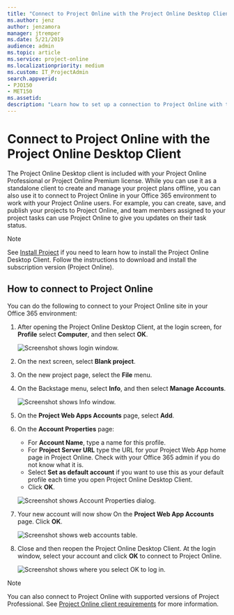 ```yaml
---
title: "Connect to Project Online with the Project Online Desktop Client"
ms.author: jenz
author: jenzamora
manager: jtremper
ms.date: 5/21/2019
audience: admin
ms.topic: article
ms.service: project-online
ms.localizationpriority: medium
ms.custom: IT_ProjectAdmin
search.appverid: 
- PJO150
- MET150
ms.assetid: 
description: "Learn how to set up a connection to Project Online with the Project Online Desktop Client."
---
```


# Connect to Project Online with the Project Online Desktop Client

The Project Online Desktop client is included with your Project Online Professional or Project Online Premium license.  While you can use it as a standalone client to create and manage your project plans offline, you can also use it to connect to Project Online in your Office 365 environment to work with your Project Online users. For example, you can create, save, and publish your projects to Project Online, and team members assigned to your project tasks can use Project Online to give you updates on their task status.

> [!NOTE]
> See [Install Project](https://support.office.com/article/install-project-7059249b-d9fe-4d61-ab96-5c5bf435f281) if you need to learn how to install the Project Online Desktop Client. Follow the instructions to download and install the subscription version (Project Online).
  
## How to connect to Project Online

You can do the following to connect to your Project Online site in your Office 365 environment:

1. After opening the Project Online Desktop Client, at the login screen, for **Profile** select **Computer**, and then select **OK**.

    ![Screenshot shows login window.](media/PJOAccount.png)

2. On the next screen, select **Blank project**.
3. On the new project page, select the **File** menu.
4. On the Backstage menu, select **Info**, and then select **Manage Accounts**.
 
    ![Screenshot shows Info window.](media/PJOManAccounts.png)

1. On the **Project Web Apps Accounts** page, select **Add**.
2. On the **Account Properties** page:
    - For **Account Name**, type a name for this profile.
    - For **Project Server URL** type the URL for your Project Web App home page in Project Online. Check with your Office 365 admin if you do not know what it is.
    - Select **Set as default account** if you want to use this as your default profile each time you open Project Online Desktop Client.
    - Click **OK**.

    ![Screenshot shows Account Properties dialog.](media/PJOAccountProps.png)

7. Your new account will now show On the **Project Web App Accounts** page.  Click **OK**.

    ![Screenshot shows web accounts table.](media/PJOPWAAccounts.png)

8. Close and then reopen the Project Online Desktop Client. At the login window, select your account and click **OK** to connect to Project Online.

   ![Screenshot shows where you select OK to log in.](media/PJOMyAccounts.png) 

 
 > [!NOTE]
> You can also connect to Project Online with supported versions of Project Professional. See [Project Online client requirements](project-online-client-requirements.md) for more information.

    


